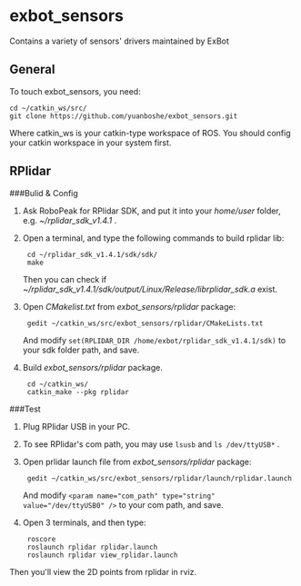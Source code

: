 exbot_sensors
=============

Contains a variety of sensors' drivers maintained by ExBot

General
---------

To touch exbot_sensors, you need:

    cd ~/catkin_ws/src/
    git clone https://github.com/yuanboshe/exbot_sensors.git

Where catkin_ws is your catkin-type workspace of ROS. You should config your catkin workspace in your system first.

RPlidar
----------
###Bulid & Config

1. Ask RoboPeak for RPlidar SDK, and put it into your *home/user* folder, e.g. *~/rplidar_sdk_v1.4.1* .

2. Open a terminal, and type the following commands to build rplidar lib:

        cd ~/rplidar_sdk_v1.4.1/sdk/sdk/
        make
    
    Then you can check if *~/rplidar_sdk_v1.4.1/sdk/output/Linux/Release/librplidar_sdk.a* exist.

3. Open *CMakelist.txt* from *exbot_sensors/rplidar* package:


        gedit ~/catkin_ws/src/exbot_sensors/rplidar/CMakeLists.txt


    And modify `set(RPLIDAR_DIR /home/exbot/rplidar_sdk_v1.4.1/sdk)` to your sdk folder path, and save.

4. Build *exbot_sensors/rplidar* package.

        cd ~/catkin_ws/
        catkin_make --pkg rplidar

###Test

1. Plug RPlidar USB in your PC.

2. To see RPlidar's com path, you may use `lsusb` and `ls /dev/ttyUSB*` .

3. Open prlidar launch file from *exbot_sensors/rplidar* package:
    
        gedit ~/catkin_ws/src/exbot_sensors/rplidar/launch/rplidar.launch
    
    And modify `<param name="com_path" type="string" value="/dev/ttyUSB0" />` to your com path, and save.

4. Open 3 terminals, and then type:

        roscore
        roslaunch rplidar rplidar.launch
        roslaunch rplidar view_rplidar.launch
    
Then you'll view the 2D points from rplidar in rviz.